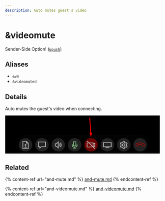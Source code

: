 ```yaml
---
description: Auto mutes guest's video
---
```


# \&videomute

Sender-Side Option! ([`&push`](push.md))

## Aliases

* `&vm`
* `&videomuted`

## Details

Auto mutes the guest's video when connecting.

![](<../.gitbook/assets/image (3) (1) (1) (2) (1) (1).png>)

## Related

{% content-ref url="and-mute.md" %}
[and-mute.md](and-mute.md)
{% endcontent-ref %}

{% content-ref url="and-videomute.md" %}
[and-videomute.md](and-videomute.md)
{% endcontent-ref %}
